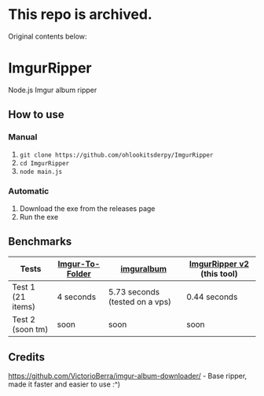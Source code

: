 # This repo is archived.

Original contents below:


# ImgurRipper
Node.js Imgur album ripper

## How to use

### Manual
1. ``git clone https://github.com/ohlookitsderpy/ImgurRipper``
2. ``cd ImgurRipper``
3. ``node main.js``

### Automatic
1. Download the exe from the releases page
2. Run the exe 

## Benchmarks
| Tests             | [Imgur-To-Folder](https://github.com/santosderek/Imgur-To-Folder) | [imguralbum](https://gist.github.com/ReKTDevlol/dcd142e932e828c48df5a18fec375845) | [ImgurRipper v2](https://github.com/ohlookitsderpy/ImgurRipper/) (this tool)
| ----------------- | ------------- | ------------ | ----------  |
| Test 1 (21 items) | 4 seconds     | 5.73 seconds (tested on a vps) | 0.44 seconds|
| Test 2 (soon tm)  | soon          | soon         | soon        |

## Credits
https://github.com/VictorioBerra/imgur-album-downloader/ - Base ripper, made it faster and easier to use :^)
